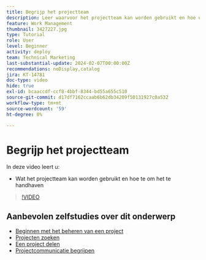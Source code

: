 ```yaml
---
title: Begrijp het projectteam
description: Leer waarvoor het projectteam kan worden gebruikt en hoe u dit kunt onderhouden.
feature: Work Management
thumbnail: 3427227.jpg
type: Tutorial
role: User
level: Beginner
activity: deploy
team: Technical Marketing
last-substantial-update: 2024-02-07T00:00:00Z
recommendations: noDisplay,catalog
jira: KT-14781
doc-type: video
hide: true
exl-id: bcaaccdf-ccf8-4bbf-8344-bd55a655c510
source-git-commit: d17df7162ccaab6b62db34209f50131927c0a532
workflow-type: tm+mt
source-wordcount: '59'
ht-degree: 0%

---
```


# Begrijp het projectteam

In deze video leert u:

* Wat het projectteam kan worden gebruikt en hoe te om het te handhaven

>[!VIDEO](https://video.tv.adobe.com/v/3427227/?quality=12&learn=on&enablevpops)

## Aanbevolen zelfstudies over dit onderwerp

* [Beginnen met het beheren van een project](/help/manage-work/projects/getting-started-manage-a-project.md)
* [Projecten zoeken](/help/manage-work/projects/find-projects.md)
* [Een project delen](/help/manage-work/projects/share-a-project.md)
* [Projectcommunicatie begrijpen](/help/manage-work/projects/understand-project-communication.md)

